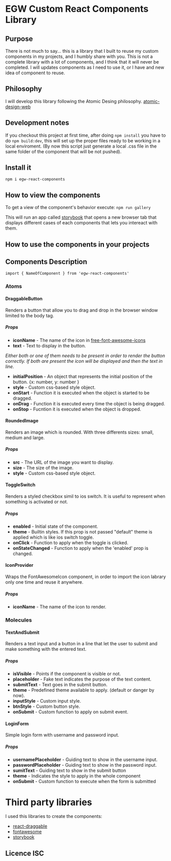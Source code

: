 # EGW Custom React Components Library

## Purpose
There is not much to say... this is a library that I built to reuse my custom components
in my projects, and I humbly share with you. 
This is not a complete library with a lot of components, and I think that it will never be completed. 
I will updates components as I need to use it, or I have and new idea of component to reuse.

## Philosophy
I will develop this library following the Atomic Desing philosophy. [atomic-design-web](http://bradfrost.com/blog/post/atomic-web-design/)

## Development notes
If you checkout this project at first time, after doing `npm install` you have to do `npm build:dev`, this will set up the proper files ready to be working in a local enviroment. (By now this script just generate a local .css file in the same folder of the component that will be not pushed).

## Install it
  `npm i egw-react-components`
  
## How to view the components 
  To get a view of the component's behavior execute:
  `npm run gallery`
  
  This will run an app called [storybook](https://storybook.js.org/) that opens a new browser tab that displays different cases of each components that lets you intereact with them. 
  
## How to use the components in your projects

## Components Description

`import { NameOfComponent } from 'egw-react-components'`

### Atoms

#### DraggableButton
Renders a button that allow you to drag and drop in the browser window limited to the body tag.

##### Props 
  - **iconName** - The name of the icon in [free-font-awesome-icons](https://fontawesome.com/icons?d=gallery&m=free)
  - **text** - Text to display in the button.

  *Either both or one of them needs to be present in order to render the button correctly. 
  If both are present the icon will be displayed and then the text in line.*

  - **initialPosition** -  An object that represents the initial position of the button. {x: number, y: number }
  - **style** - Custom css-based style object. 
  - **onStart** - Function it is executed when the object is started to be dragged. 
  - **onDrag** - Function it is executed every time the object is being dragged.
  - **onStop** - Fucntion it is executed when the object is dropped.

#### RoundedImage
Renders an image which is rounded. With three differents sizes: small, medium and large.

##### Props 
  - **src** - The URL of the image you want to display. 
  - **size** - The size of the image.
  - **style** - Custom css-based style object. 
  
#### ToggleSwitch
Renders a styled checkbox simil to ios switch. It is useful to represent when something is activated or not.

##### Props 
  - **enabled** - Initial state of the component. 
  - **theme** - Builtin styles. If this prop is not passed "default" theme is applied which is like ios switch toggle.
  - **onClick** - Function to apply when the toggle is clicked.
  - **onStateChanged** - Function to apply when the 'enabled' prop is changed.

#### IconProvider
Wraps the FontAwesomeIcon component, in order to import the icon labrary only one time and reuse it anywhere.

##### Props 
  - **iconName** - The name of the icon to render.


### Molecules

#### TextAndSubmit
Renders a text input and a button in a line that let the user to submit and make something with the entered text.

##### Props 
  - **isVisible** - Points if the component is visible or not. 
  - **placeholder** - Fake text indicates the purpose of the text content. 
  - **submitText** - Text goes in the submit button.
  - **theme** - Predefined theme available to apply. (default or danger by now).
  - **inputStyle** - Custom input style.
  - **btnStyle** - Custom button style.
  - **onSubmit** - Custom function to apply on submit event.

  #### LoginForm
Simple login form with username and password input.

##### Props 
- **usernamePlaceholder** - Guiding text to show in the username input.
- **passwordPlaceholder** - Guiding text to show in the password input.
- **sumitText** - Guiding text to show in the submit button         
- **theme** - Indicates the style to apply in the whole component              
- **onSubmit** - Custom function to execute when the form is submitted           


   
# Third party libraries 
I used this libraries to create the components:

- [react-draggable](https://github.com/mzabriskie/react-draggable)
- [fontawesome](https://www.npmjs.com/package/@fortawesome/react-fontawesome)
- [storybook](https://storybook.js.org/)

## Licence ISC
